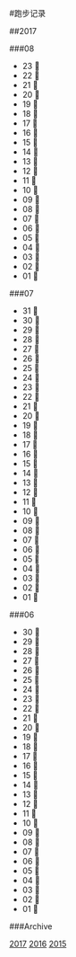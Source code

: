 #跑步记录

##2017


###08

* 23 🙇
* 22 🙇
* 21 🙇
* 20 🙇
* 19 🙇
* 18 🙇
* 17 💪
* 16 💪
* 15 🏃
* 14 🏃
* 13 🙇
* 12 🙇
* 11 🙇
* 10 🙇
* 09 🙇
* 08 🙇
* 07 🙇
* 06 🙇
* 05 🙇
* 04 🙇
* 03 🙇
* 02 🙇
* 01 💪


###07

* 31 🙇
* 30 🙇
* 29 🙇
* 28 🙇
* 27 🙇
* 26 🙇
* 25 💪
* 24 🙇
* 23 🙇
* 22 🙇
* 21 🙇
* 20 🙇
* 19 🙇
* 18 🙇
* 17 🙇
* 16 🙇
* 15 🙇
* 14 🙇
* 13 🙇
* 12 🙇
* 11 🙇
* 10 🙇
* 09 🙇
* 08 💪
* 07 🙇
* 06 💪
* 05 💪
* 04 💪
* 03 🙇
* 02 🙇
* 01 💪


###06

* 30 🙇
* 29 🙇
* 28 💪
* 27 🙇
* 26 🙇
* 25 💪
* 24 🙇
* 23 🙇
* 22 🙇
* 21 🙇
* 20 🙇
* 19 💪
* 18 💪
* 17 💪
* 16 💪
* 15 🙇
* 14 🙇
* 13 🙇
* 12 🙇
* 11 💪
* 10 💪
* 09 🙇
* 08 🙇
* 07 💪
* 06 🙇
* 05 💪
* 04 🙇
* 03 🙇
* 02 🙇
* 01 🙇








###Archive

[2017](/archive/2017.md)
[2016](/archive/2016.md)
[2015](/archive/2015.md)
